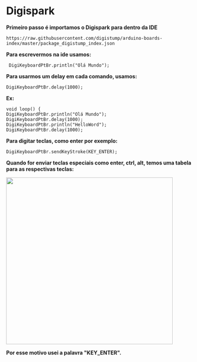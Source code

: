 # Digispark

**Primeiro passo é importamos o Digispark para dentro da IDE**

```
https://raw.githubusercontent.com/digistump/arduino-boards-index/master/package_digistump_index.json
```

**Para escrevermos na ide usamos:**

```
 DigiKeyboardPtBr.println("Olá Mundo");
```

**Para usarmos um delay em cada comando, usamos:**
```
DigiKeyboardPtBr.delay(1000);
```
**Ex:**
```
void loop() { 
DigiKeyboardPtBr.println("Olá Mundo");  
DigiKeyboardPtBr.delay(1000); 
DigiKeyboardPtBr.println("HelloWord"); 
DigiKeyboardPtBr.delay(1000);
```
**Para digitar teclas, como enter por exemplo:**
```
DigiKeyboardPtBr.sendKeyStroke(KEY_ENTER);
```
**Quando for enviar teclas especiais como enter, ctrl, alt, temos uma tabela para as respectivas teclas:**

<img src='https://i.imgur.com/U01ltn6.png' width="450">

**Por esse motivo usei a palavra "KEY_ENTER".**
